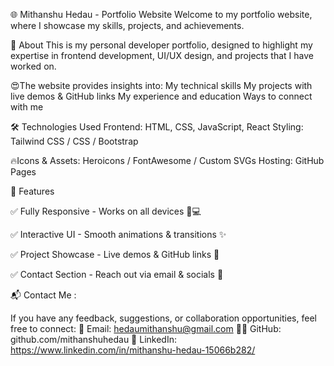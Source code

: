🌐 Mithanshu Hedau - Portfolio Website
Welcome to my portfolio website, where I showcase my skills, projects, and achievements.

📌 About
This is my personal developer portfolio, designed to highlight my expertise in frontend development, UI/UX design, and projects that I have worked on. 

😍The website provides insights into:
My technical skills
My projects with live demos & GitHub links
My experience and education
Ways to connect with me

🛠️ Technologies Used
Frontend: HTML, CSS, JavaScript, React 
Styling: Tailwind CSS / CSS / Bootstrap 

🔥Icons & Assets: Heroicons / FontAwesome / Custom SVGs
Hosting: GitHub Pages

🚀 Features

✅ Fully Responsive - Works on all devices 📱💻

✅ Interactive UI - Smooth animations & transitions ✨

✅ Project Showcase - Live demos & GitHub links 🔗

✅ Contact Section - Reach out via email & socials 📩


📬 Contact Me : 

If you have any feedback, suggestions, or collaboration opportunities, feel free to connect:
📧 Email: hedaumithanshu@gmail.com
🐱‍💻 GitHub: github.com/mithanshuhedau
🔗 LinkedIn: https://www.linkedin.com/in/mithanshu-hedau-15066b282/ 
